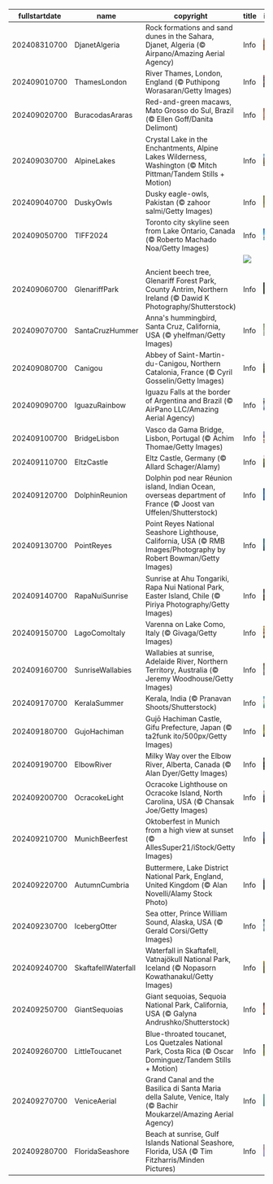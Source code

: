 |fullstartdate|name|copyright|title|image|
|--|--|--|--|--|
202408310700|DjanetAlgeria|Rock formations and sand dunes in the Sahara, Djanet, Algeria (© Airpano/Amazing Aerial Agency)|Info|![](/en-AU/2024/09/202408310700DjanetAlgeria.jpg)|
202409010700|ThamesLondon|River Thames, London, England (© Puthipong Worasaran/Getty Images)|Info|![](/en-AU/2024/09/202409010700ThamesLondon.jpg)|
202409020700|BuracodasAraras|Red-and-green macaws, Mato Grosso do Sul, Brazil (© Ellen Goff/Danita Delimont)|Info|![](/en-AU/2024/09/202409020700BuracodasAraras.jpg)|
202409030700|AlpineLakes|Crystal Lake in the Enchantments, Alpine Lakes Wilderness, Washington (© Mitch Pittman/Tandem Stills + Motion)|Info|![](/en-AU/2024/09/202409030700AlpineLakes.jpg)|
202409040700|DuskyOwls|Dusky eagle-owls, Pakistan (© zahoor salmi/Getty Images)|Info|![](/en-AU/2024/09/202409040700DuskyOwls.jpg)|
202409050700|TIFF2024|Toronto city skyline seen from Lake Ontario, Canada (© Roberto Machado Noa/Getty Images)|Info|![](/en-AU/2024/09/202409050700TIFF2024.jpg)|
||||![](/en-AU/2024/09/.jpg)|
202409060700|GlenariffPark|Ancient beech tree, Glenariff Forest Park, County Antrim, Northern Ireland (© Dawid K Photography/Shutterstock)|Info|![](/en-AU/2024/09/202409060700GlenariffPark.jpg)|
202409070700|SantaCruzHummer|Anna's hummingbird, Santa Cruz, California, USA (© yhelfman/Getty Images)|Info|![](/en-AU/2024/09/202409070700SantaCruzHummer.jpg)|
202409080700|Canigou|Abbey of Saint-Martin-du-Canigou, Northern Catalonia, France (© Cyril Gosselin/Getty Images)|Info|![](/en-AU/2024/09/202409080700Canigou.jpg)|
202409090700|IguazuRainbow|Iguazu Falls at the border of Argentina and Brazil (© AirPano LLC/Amazing Aerial Agency)|Info|![](/en-AU/2024/09/202409090700IguazuRainbow.jpg)|
202409100700|BridgeLisbon|Vasco da Gama Bridge, Lisbon, Portugal (© Achim Thomae/Getty Images)|Info|![](/en-AU/2024/09/202409100700BridgeLisbon.jpg)|
202409110700|EltzCastle|Eltz Castle, Germany (© Allard Schager/Alamy)|Info|![](/en-AU/2024/09/202409110700EltzCastle.jpg)|
202409120700|DolphinReunion|Dolphin pod near Réunion island, Indian Ocean, overseas department of France (© Joost van Uffelen/Shutterstock)|Info|![](/en-AU/2024/09/202409120700DolphinReunion.jpg)|
202409130700|PointReyes|Point Reyes National Seashore Lighthouse, California, USA (© RMB Images/Photography by Robert Bowman/Getty Images)|Info|![](/en-AU/2024/09/202409130700PointReyes.jpg)|
202409140700|RapaNuiSunrise|Sunrise at Ahu Tongariki, Rapa Nui National Park, Easter Island, Chile (© Piriya Photography/Getty Images)|Info|![](/en-AU/2024/09/202409140700RapaNuiSunrise.jpg)|
202409150700|LagoComoItaly|Varenna on Lake Como, Italy (© Givaga/Getty Images)|Info|![](/en-AU/2024/09/202409150700LagoComoItaly.jpg)|
202409160700|SunriseWallabies|Wallabies at sunrise, Adelaide River, Northern Territory, Australia (© Jeremy Woodhouse/Getty Images)|Info|![](/en-AU/2024/09/202409160700SunriseWallabies.jpg)|
202409170700|KeralaSummer|Kerala, India (© Pranavan Shoots/Shutterstock)|Info|![](/en-AU/2024/09/202409170700KeralaSummer.jpg)|
202409180700|GujoHachiman|Gujō Hachiman Castle, Gifu Prefecture, Japan (© ta2funk ito/500px/Getty Images)|Info|![](/en-AU/2024/09/202409180700GujoHachiman.jpg)|
202409190700|ElbowRiver|Milky Way over the Elbow River, Alberta, Canada (© Alan Dyer/Getty Images)|Info|![](/en-AU/2024/09/202409190700ElbowRiver.jpg)|
202409200700|OcracokeLight|Ocracoke Lighthouse on Ocracoke Island, North Carolina, USA (© Chansak Joe/Getty Images)|Info|![](/en-AU/2024/09/202409200700OcracokeLight.jpg)|
202409210700|MunichBeerfest|Oktoberfest in Munich from a high view at sunset (© AllesSuper21/iStock/Getty Images)|Info|![](/en-AU/2024/09/202409210700MunichBeerfest.jpg)|
202409220700|AutumnCumbria|Buttermere, Lake District National Park, England, United Kingdom (© Alan Novelli/Alamy Stock Photo)|Info|![](/en-AU/2024/09/202409220700AutumnCumbria.jpg)|
202409230700|IcebergOtter|Sea otter, Prince William Sound, Alaska, USA (© Gerald Corsi/Getty Images)|Info|![](/en-AU/2024/09/202409230700IcebergOtter.jpg)|
202409240700|SkaftafellWaterfall|Waterfall in Skaftafell, Vatnajökull National Park, Iceland (© Nopasorn Kowathanakul/Getty Images)|Info|![](/en-AU/2024/09/202409240700SkaftafellWaterfall.jpg)|
202409250700|GiantSequoias|Giant sequoias, Sequoia National Park, California, USA (© Galyna Andrushko/Shutterstock)|Info|![](/en-AU/2024/09/202409250700GiantSequoias.jpg)|
202409260700|LittleToucanet|Blue-throated toucanet, Los Quetzales National Park, Costa Rica (© Oscar Dominguez/Tandem Stills + Motion)|Info|![](/en-AU/2024/09/202409260700LittleToucanet.jpg)|
202409270700|VeniceAerial|Grand Canal and the Basilica di Santa Maria della Salute, Venice, Italy (© Bachir Moukarzel/Amazing Aerial Agency)|Info|![](/en-AU/2024/09/202409270700VeniceAerial.jpg)|
202409280700|FloridaSeashore|Beach at sunrise, Gulf Islands National Seashore, Florida, USA (© Tim Fitzharris/Minden Pictures)|Info|![](/en-AU/2024/09/202409280700FloridaSeashore.jpg)|
